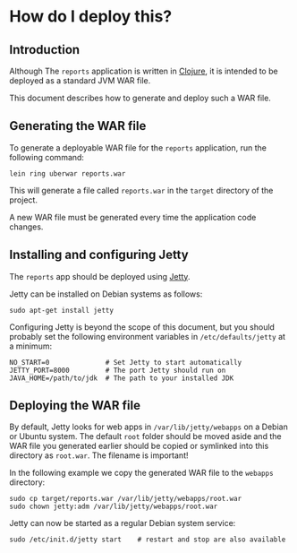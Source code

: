 # How do I deploy this?

## Introduction

Although The `reports` application is written in [Clojure](http://clojure.org/), it is intended to be deployed as a standard JVM WAR file.

This document describes how to generate and deploy such a WAR file.

## Generating the WAR file

To generate a deployable WAR file for the `reports` application, run the following command:

    lein ring uberwar reports.war

This will generate a file called `reports.war` in the `target` directory of the project.

A new WAR file must be generated every time the application code changes.

## Installing and configuring Jetty

The `reports` app should be deployed using [Jetty](http://jetty.codehaus.org/jetty/).

Jetty can be installed on Debian systems as follows:

    sudo apt-get install jetty

Configuring Jetty is beyond the scope of this document, but you should probably set the following environment variables in `/etc/defaults/jetty` at a minimum:

    NO_START=0              # Set Jetty to start automatically
    JETTY_PORT=8000         # The port Jetty should run on
    JAVA_HOME=/path/to/jdk  # The path to your installed JDK

## Deploying the WAR file

By default, Jetty looks for web apps in `/var/lib/jetty/webapps` on a Debian or Ubuntu system. The default `root` folder should be moved aside and the WAR file you generated earlier should be copied or symlinked into this directory as `root.war`. The filename is important!

In the following example we copy the generated WAR file to the `webapps` directory:

    sudo cp target/reports.war /var/lib/jetty/webapps/root.war
    sudo chown jetty:adm /var/lib/jetty/webapps/root.war

Jetty can now be started as a regular Debian system service:

    sudo /etc/init.d/jetty start    # restart and stop are also available
